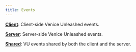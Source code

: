 ```yaml
---
title: Events
---
```


**[Client](/vext/ref/evt/clt)**: Client-side Venice Unleashed events.

**[Server](/vext/ref/evt/srv)**: Server-side Venice Unleashed events.

**[Shared](/vext/ref/evt/shr)**: VU events shared by both the client and the server.
